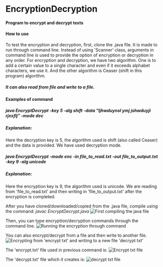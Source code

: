 <h1>EncryptionDecryption</h1>
<h4>Program to encrypt and decrypt texts</h4>

<h4>How to use</h4>
To test the encryption and decryption, first, clone the .java file. 
It is made to run through command line. Instead of using 'Scanner' class, 
arguments in command line is used to provide the option of encryption or decryption in any order.
For encryption and decryption, we have two algorithm. One is to add a certain value to a single character
and even if it exceeds alphabet characters, we use it. And the other algorithm is Ceaser (shift in this program) algorithm.
<h5>It can also read from file and write to a file.</h5>

<h4>Examples of command</h4>
<h5>java EncryptDecrypt -key 5 -alg shift -data "Ijhwduynsl ymj jshwduyji rjxxflj" -mode dec</h5>
<h5>Explanation: </h5> Here the decryption key is 5, the algorithm used is shift (also called Ceaser) and the data is provided.
We have used decryption mode.

<h5>java EncryptDecrypt -mode enc -in file_to_read.txt -out file_to_output.txt -key 9 -alg unicode</h5>
<h5>Explanation: </h5> Here the encryption key is 9, the algorithm used is unicode. We are reading from 'file_to_read.txt' and 
then writing in 'file_to_output.txt' after the encryption is completed.



After you have cloned/downloaded/copied from the .java file, compile using the command: 
<i>javac EncryptDecrypt.java</i>
![First compiling the java file](https://user-images.githubusercontent.com/36816476/98441235-23b40500-2151-11eb-95db-1ae2da41b8f5.PNG)

Then, you can type encryption/decryption commands through the command line.
![Running the encryption through command](https://user-images.githubusercontent.com/36816476/98441265-55c56700-2151-11eb-9da9-287e9a8184a5.PNG)

You can also encrypt/decrypt from a file and then write to another file.
![Encrypting from 'encrypt txt' and writing to a new file 'decrypt txt'](https://user-images.githubusercontent.com/36816476/98441286-742b6280-2151-11eb-8172-953709829615.PNG)

The 'encrypt.txt' file used in previous command is:
![Encrypt txt file](https://user-images.githubusercontent.com/36816476/98441308-902f0400-2151-11eb-8aae-dd817937c85e.PNG)


The 'decrypt.txt' file which it creates is:
![decrypt txt file](https://user-images.githubusercontent.com/36816476/98441323-a63cc480-2151-11eb-96a6-dfc1dcd82b3b.PNG)

